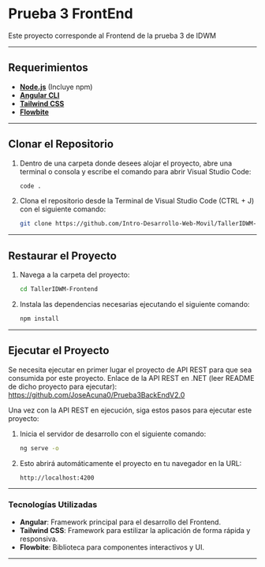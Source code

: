 # Prueba 3 FrontEnd
Este proyecto corresponde al Frontend de la prueba 3 de IDWM

---

## Requerimientos

- **[Node.js](https://nodejs.org/)** (Incluye npm)
- **[Angular CLI](https://angular.io/cli)**
- **[Tailwind CSS](https://tailwindcss.com/)**
- **[Flowbite](https://flowbite.com/)**

---

## Clonar el Repositorio

1. Dentro de una carpeta donde desees alojar el proyecto, abre una terminal o consola y escribe el comando para abrir Visual Studio Code:
   ```bash
   code .
   ```

2. Clona el repositorio desde la Terminal de Visual Studio Code (CTRL + J) con el siguiente comando:
   ```bash
   git clone https://github.com/Intro-Desarrollo-Web-Movil/TallerIDWM-Frontend
   ```

---

## Restaurar el Proyecto

1. Navega a la carpeta del proyecto:

   ```bash
   cd TallerIDWM-Frontend
   ```

2. Instala las dependencias necesarias ejecutando el siguiente comando:

   ```bash
   npm install
   ```

---

## Ejecutar el Proyecto

Se necesita ejecutar en primer lugar el proyecto de API REST para que sea consumida por este proyecto. Enlace de la API REST en .NET (leer README de dicho proyecto para ejecutar): https://github.com/JoseAcuna0/Prueba3BackEndV2.0

Una vez con la API REST en ejecución, siga estos pasos para ejecutar este proyecto:

1. Inicia el servidor de desarrollo con el siguiente comando:

   ```bash
   ng serve -o
   ```

2. Esto abrirá automáticamente el proyecto en tu navegador en la URL:

   ```
   http://localhost:4200
   ```

---

### Tecnologías Utilizadas

- **Angular**: Framework principal para el desarrollo del Frontend.
- **Tailwind CSS**: Framework para estilizar la aplicación de forma rápida y responsiva.
- **Flowbite**: Biblioteca para componentes interactivos y UI.
---
